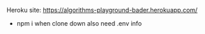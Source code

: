 Heroku site: https://algorithms-playground-bader.herokuapp.com/

- npm i when clone down also need .env info

